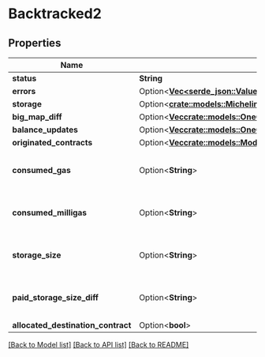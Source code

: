 # Backtracked2

## Properties

Name | Type | Description | Notes
------------ | ------------- | ------------- | -------------
**status** | **String** |  | 
**errors** | Option<[**Vec<serde_json::Value>**](serde_json::Value.md)> |  | [optional]
**storage** | Option<[**crate::models::Micheline007PsDelph1MichelsonV1Expression**](micheline.007-PsDELPH1.michelson_v1.expression.md)> |  | [optional]
**big_map_diff** | Option<[**Vec<crate::models::OneOfobjectobjectobjectobject>**](oneOf<object,object,object,object>.md)> |  | [optional]
**balance_updates** | Option<[**Vec<crate::models::OneOfobjectobjectobjectobject>**](oneOf<object,object,object,object>.md)> |  | [optional]
**originated_contracts** | Option<[**Vec<crate::models::Model007PsDelph1ContractId>**](007-PsDELPH1.contract_id.md)> |  | [optional]
**consumed_gas** | Option<**String**> | Decimal representation of a positive big number | [optional]
**consumed_milligas** | Option<**String**> | Decimal representation of a positive big number | [optional]
**storage_size** | Option<**String**> | Decimal representation of a big number | [optional]
**paid_storage_size_diff** | Option<**String**> | Decimal representation of a big number | [optional]
**allocated_destination_contract** | Option<**bool**> |  | [optional]

[[Back to Model list]](../README.md#documentation-for-models) [[Back to API list]](../README.md#documentation-for-api-endpoints) [[Back to README]](../README.md)


